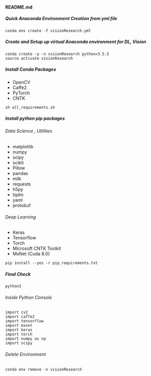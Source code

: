 #### README.md

##### Quick Anaconda Environment Creation from yml file

`conda env create -f visionResearch.yml`

##### Create and Setup up virtual Anaconda environment for DL, Vision

```
conda create -y -n visionResearch python=3.5.5
source activate visionResearch
```


##### Install Conda Packages 
* OpenCV
* Caffe2
* PyTorch
* CNTK

`
sh all_requirements.sh
`

##### Install python pip packages
###### Data Science , Utilities
* matplotlib
* numpy
* scipy
* scikit
* Pillow
* pandas
* milk
* requests
* h5py
* tqdm
* yaml
* protobuf

###### Deep Learning
* Keras
* Tensorflow
* Torch
* Microsoft CNTK Toolkit 
* MxNet (Cuda 8.0)

`pip install --yes -r pip_requirements.txt`


##### Final Check

`python3`

###### Inside Python Console
```
import cv2
import caffe2
import tensorflow
import mxnet
import keras
import torch
import numpy as np
import scipy
```


###### Delete Environment

`conda env remove -n visionResearch`


